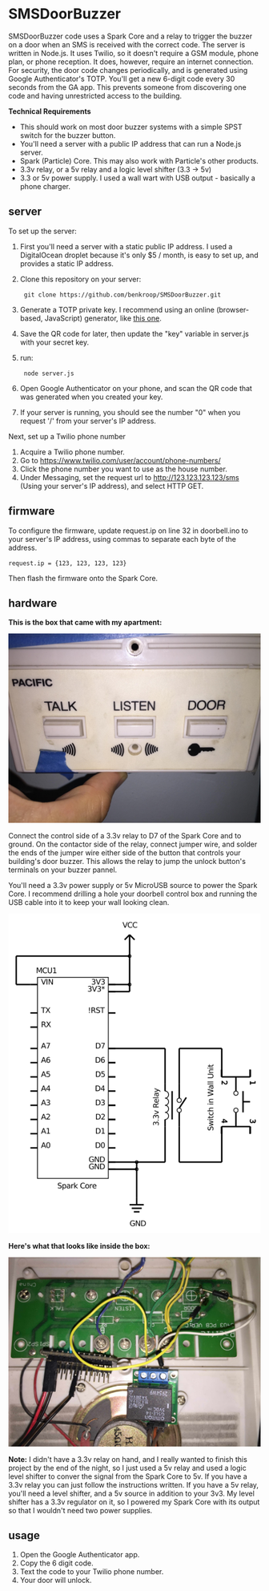 SMSDoorBuzzer
=====

SMSDoorBuzzer code uses a Spark Core and a relay to trigger the buzzer on a door when an SMS is received with the correct code. The server is written in Node.js. It uses Twilio, so it doesn't require a GSM module, phone plan, or phone reception. It does, however, require an internet connection. For security, the door code changes periodically, and is generated using Google Authenticator's TOTP. You'll get a new 6-digit code every 30 seconds from the GA app. This prevents someone from discovering one code and having unrestricted access to the building.

**Technical Requirements**

- This should work on most door buzzer systems with a simple SPST switch for the buzzer button.
- You'll need a server with a public IP address that can run a Node.js server.
- Spark (Particle) Core. This may also work with Particle's other products.
- 3.3v relay, or a 5v relay and a logic level shifter (3.3 -> 5v)
- 3.3 or 5v power supply. I used a wall wart with USB output - basically a phone charger.

server
------

To set up the server:

1. First you'll need a server with a static public IP address. I used a DigitalOcean droplet because it's only $5 / month, is easy to set up, and provides a static IP address.
2. Clone this repository on your server:

		git clone https://github.com/benkroop/SMSDoorBuzzer.git

3. Generate a TOTP private key. I recommend using an online (browser-based, JavaScript) generator, like [this one](http://blog.tinisles.com/2011/10/google-authenticator-one-time-password-algorithm-in-javascript/ "TOTP Generator"). 
4. Save the QR code for later, then update the "key" variable in server.js with your secret key.
5. run:

		node server.js

6. Open Google Authenticator on your phone, and scan the QR code that was generated when you created your key.
7. If your server is running, you should see the number "0" when you request '/' from your server's IP address.

Next, set up a Twilio phone number

1. Acquire a Twilio phone number. 
2. Go to https://www.twilio.com/user/account/phone-numbers/
3. Click the phone number you want to use as the house number.
4. Under Messaging, set the request url to http://123.123.123.123/sms (Using your server's IP address), and select HTTP GET.

firmware
--------

To configure the firmware, update request.ip on line 32 in doorbell.ino to your server's IP address, using commas to separate each byte of the address.

	request.ip = {123, 123, 123, 123}

Then flash the firmware onto the Spark Core.

hardware
--------

**This is the box that came with my apartment:**

![Front](/circuit/outside.jpg)

Connect the control side of a 3.3v relay to D7 of the Spark Core and to ground. On the contactor side of the relay, connect jumper wire, and solder the ends of the jumper wire either side of the button that controls your building's door buzzer. This allows the relay to jump the unlock button's terminals on your buzzer pannel.

You'll need a 3.3v power supply or 5v MicroUSB source to power the Spark Core. I recommend drilling a hole your doorbell control box and running the USB cable into it to keep your wall looking clean. 

![Schematic](/circuit/schematic.png)

**Here's what that looks like inside the box:**

![Boards](/circuit/Boards+Relay.jpg)


**Note:** I didn't have a 3.3v relay on hand, and I really wanted to finish this project by the end of the night, so I just used a 5v relay and used a logic level shifter to conver the signal from the Spark Core to 5v. If you have a 3.3v relay you can just follow the instructions written. If you have a 5v relay, you'll need a level shifter, and a 5v source in addition to your 3v3. My level shifter has a 3.3v regulator on it, so I  powered my Spark Core with its output so that I wouldn't need two power supplies.

usage
-----

1. Open the Google Authenticator app.
2. Copy the 6 digit code.
3. Text the code to your Twilio phone number.
4. Your door will unlock.